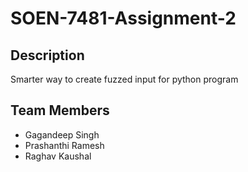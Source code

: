 # SOEN-7481-Assignment-2

## Description 

Smarter way to create fuzzed input for python program

## Team Members

+ Gagandeep Singh
+ Prashanthi Ramesh
+ Raghav Kaushal
